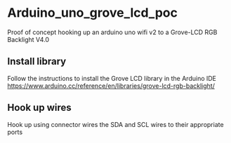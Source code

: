 # Arduino_uno_grove_lcd_poc
Proof of concept hooking up an arduino uno wifi v2 to a Grove-LCD RGB Backlight V4.0

## Install library
Follow the instructions to install the Grove LCD library in the Arduino IDE
https://www.arduino.cc/reference/en/libraries/grove-lcd-rgb-backlight/

## Hook up wires
Hook up using connector wires the SDA and SCL wires to their appropriate ports 
